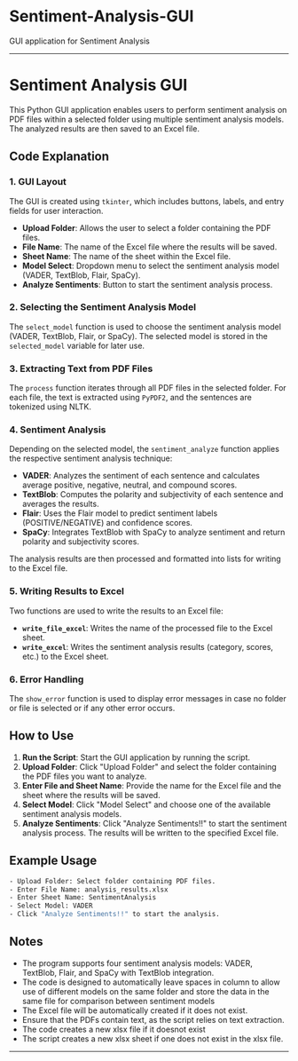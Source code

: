 # Sentiment-Analysis-GUI
GUI application for Sentiment Analysis

---

# Sentiment Analysis GUI

This Python GUI application enables users to perform sentiment analysis on PDF files within a selected folder using multiple sentiment analysis models. The analyzed results are then saved to an Excel file.

## Code Explanation

### 1. GUI Layout

The GUI is created using `tkinter`, which includes buttons, labels, and entry fields for user interaction. 

- **Upload Folder**: Allows the user to select a folder containing the PDF files.
- **File Name**: The name of the Excel file where the results will be saved.
- **Sheet Name**: The name of the sheet within the Excel file.
- **Model Select**: Dropdown menu to select the sentiment analysis model (VADER, TextBlob, Flair, SpaCy).
- **Analyze Sentiments**: Button to start the sentiment analysis process.

### 2. Selecting the Sentiment Analysis Model

The `select_model` function is used to choose the sentiment analysis model (VADER, TextBlob, Flair, or SpaCy). The selected model is stored in the `selected_model` variable for later use.

### 3. Extracting Text from PDF Files

The `process` function iterates through all PDF files in the selected folder. For each file, the text is extracted using `PyPDF2`, and the sentences are tokenized using NLTK.

### 4. Sentiment Analysis

Depending on the selected model, the `sentiment_analyze` function applies the respective sentiment analysis technique:

- **VADER**: Analyzes the sentiment of each sentence and calculates average positive, negative, neutral, and compound scores.
- **TextBlob**: Computes the polarity and subjectivity of each sentence and averages the results.
- **Flair**: Uses the Flair model to predict sentiment labels (POSITIVE/NEGATIVE) and confidence scores.
- **SpaCy**: Integrates TextBlob with SpaCy to analyze sentiment and return polarity and subjectivity scores.

The analysis results are then processed and formatted into lists for writing to the Excel file.

### 5. Writing Results to Excel

Two functions are used to write the results to an Excel file:

- **`write_file_excel`**: Writes the name of the processed file to the Excel sheet.
- **`write_excel`**: Writes the sentiment analysis results (category, scores, etc.) to the Excel sheet.

### 6. Error Handling

The `show_error` function is used to display error messages in case no folder or file is selected or if any other error occurs.

## How to Use

1. **Run the Script**: Start the GUI application by running the script.
2. **Upload Folder**: Click "Upload Folder" and select the folder containing the PDF files you want to analyze.
3. **Enter File and Sheet Name**: Provide the name for the Excel file and the sheet where the results will be saved.
4. **Select Model**: Click "Model Select" and choose one of the available sentiment analysis models.
5. **Analyze Sentiments**: Click "Analyze Sentiments!!" to start the sentiment analysis process. The results will be written to the specified Excel file.

## Example Usage

```bash
- Upload Folder: Select folder containing PDF files.
- Enter File Name: analysis_results.xlsx
- Enter Sheet Name: SentimentAnalysis
- Select Model: VADER
- Click "Analyze Sentiments!!" to start the analysis.
```

## Notes

- The program supports four sentiment analysis models: VADER, TextBlob, Flair, and SpaCy with TextBlob integration.
- The code is designed to automatically leave spaces in column to allow use of different models on the same folder and store the data in the same file for comparison between sentiment models
- The Excel file will be automatically created if it does not exist.
- Ensure that the PDFs contain text, as the script relies on text extraction.
- The code creates a new xlsx file if it doesnot exist
- The script creates a new xlsx sheet if one does not exist in the xlsx file.

---
